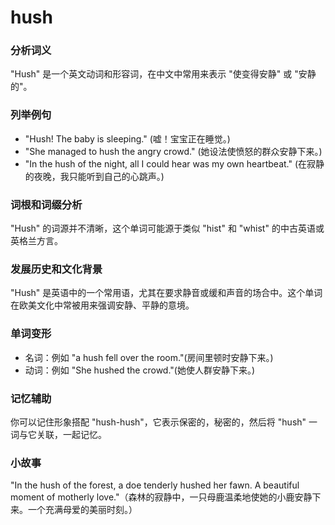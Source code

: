 # hush

### 分析词义

  

"Hush" 是一个英文动词和形容词，在中文中常用来表示 "使变得安静" 或 "安静的"。

  

### 列举例句

  

*   "Hush! The baby is sleeping." (嘘！宝宝正在睡觉。)
*   "She managed to hush the angry crowd." (她设法使愤怒的群众安静下来。)
*   "In the hush of the night, all I could hear was my own heartbeat." (在寂静的夜晚，我只能听到自己的心跳声。)

  

### 词根和词缀分析

  

"Hush" 的词源并不清晰，这个单词可能源于类似 "hist" 和 "whist" 的中古英语或英格兰方言。

  

### 发展历史和文化背景

  

"Hush" 是英语中的一个常用语，尤其在要求静音或缓和声音的场合中。这个单词在欧美文化中常被用来强调安静、平静的意境。

  

### 单词变形

  

*   名词：例如 "a hush fell over the room."(房间里顿时安静下来。)
*   动词：例如 "She hushed the crowd."(她使人群安静下来。)

  

### 记忆辅助

  

你可以记住形象搭配 "hush-hush"，它表示保密的，秘密的，然后将 "hush" 一词与它关联，一起记忆。

  

### 小故事

  

"In the hush of the forest, a doe tenderly hushed her fawn. A beautiful moment of motherly love."（森林的寂静中，一只母鹿温柔地使她的小鹿安静下来。一个充满母爱的美丽时刻。）
